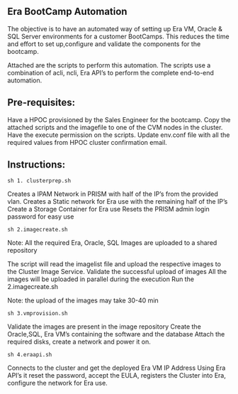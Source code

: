 ## Era BootCamp Automation

The objective is to have an automated way of setting up Era VM, Oracle & SQL Server environments for a customer BootCamps. This reduces the time and effort to set up,configure and validate the components for the bootcamp. 

Attached are the scripts to perform this automation. The scripts use a combination of acli, ncli, Era API’s to perform the complete end-to-end automation. 

## Pre-requisites:

Have a HPOC provisioned by the Sales Engineer for the bootcamp. 
Copy the attached scripts and the imagefile to one of the CVM nodes in the cluster.
Have the execute permission on the scripts.
Update env.conf file with all the required values from HPOC cluster confirmation email.

## Instructions: 

```sh 1. clusterprep.sh  ```

Creates a IPAM Network in PRISM with half of the IP’s from the provided vlan.
Creates a Static network for Era use with the remaining half of the IP’s 
Create a Storage Container for Era use
Resets the PRISM admin login password for easy use

```sh 2.imagecreate.sh ```

Note: All the required Era, Oracle, SQL Images are uploaded to a shared repository

The script will read the imagelist file and upload the respective images to the Cluster Image Service. Validate the successful upload of images 
All the images will be uploaded in parallel during the execution 
Run the 2.imagecreate.sh 

Note: the upload of the images may take 30-40 min

```sh 3.vmprovision.sh ```

Validate the images are present in the image repository
Create the Oracle,SQL, Era VM’s containing the software and the database
Attach the required disks, create a network and power it on. 

```sh 4.eraapi.sh ```

Connects to the cluster and get the deployed Era VM IP Address
Using Era API’s it reset the password, accept the EULA, registers the Cluster into Era, configure the network for Era use.

